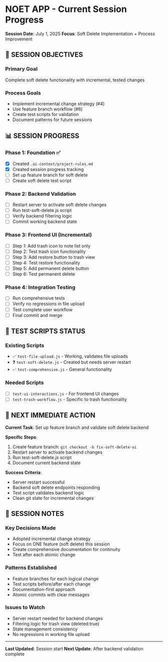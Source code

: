 # NOET APP - Current Session Progress

**Session Date**: July 1, 2025
**Focus**: Soft Delete Implementation + Process Improvement

## 🎯 SESSION OBJECTIVES

### Primary Goal
Complete soft delete functionality with incremental, tested changes

### Process Goals
- Implement incremental change strategy (#4)
- Use feature branch workflow (#6)  
- Create test scripts for validation
- Document patterns for future sessions

## 📊 SESSION PROGRESS

### Phase 1: Foundation ✅
- [x] Created `.ai-context/project-rules.md`
- [x] Created session progress tracking
- [ ] Set up feature branch for soft delete
- [ ] Create soft delete test script

### Phase 2: Backend Validation
- [ ] Restart server to activate soft delete changes
- [ ] Run test-soft-delete.js script
- [ ] Verify backend filtering logic
- [ ] Commit working backend state

### Phase 3: Frontend UI (Incremental)
- [ ] Step 1: Add trash icon to note list only
- [ ] Step 2: Test trash icon functionality
- [ ] Step 3: Add restore button to trash view
- [ ] Step 4: Test restore functionality  
- [ ] Step 5: Add permanent delete button
- [ ] Step 6: Test permanent delete

### Phase 4: Integration Testing
- [ ] Run comprehensive tests
- [ ] Verify no regressions in file upload
- [ ] Test complete user workflow
- [ ] Final commit and merge

## 🧪 TEST SCRIPTS STATUS

### Existing Scripts
- ✅ `test-file-upload.js` - Working, validates file uploads
- ❓ `test-soft-delete.js` - Created but needs server restart
- ✅ `test-comprehensive.js` - General functionality

### Needed Scripts
- [ ] `test-ui-interactions.js` - For frontend UI changes
- [ ] `test-trash-workflow.js` - Specific to trash functionality

## 🔄 NEXT IMMEDIATE ACTION

**Current Task**: Set up feature branch and validate soft delete backend

**Specific Steps**:
1. Create feature branch: `git checkout -b fix-soft-delete-ui`
2. Restart server to activate backend changes
3. Run test-soft-delete.js script
4. Document current backend state

**Success Criteria**: 
- Server restart successful
- Backend soft delete endpoints responding
- Test script validates backend logic
- Clean git state for incremental changes

## 📝 SESSION NOTES

### Key Decisions Made
- Adopted incremental change strategy
- Focus on ONE feature (soft delete) this session
- Create comprehensive documentation for continuity
- Test after each atomic change

### Patterns Established
- Feature branches for each logical change
- Test scripts before/after each change  
- Documentation-first approach
- Atomic commits with clear messages

### Issues to Watch
- Server restart needed for backend changes
- Filtering logic for trash view (deleted:true)
- State management consistency
- No regressions in working file upload

---

**Last Updated**: Session start
**Next Update**: After backend validation complete
